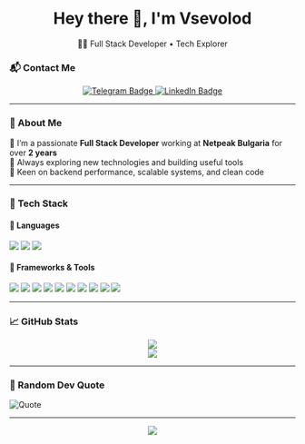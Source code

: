 <h1 align="center">Hey there 👋, I'm Vsevolod</h1>
<p align="center">🧑‍💻 Full Stack Developer • Tech Explorer</p>

### 📬 Contact Me

<p align="center">
  <a href="https://t.me/masik_netpeak">
    <img src="https://img.shields.io/badge/Telegram-@masik_netpeak-2CA5E0?style=for-the-badge&logo=telegram&logoColor=white" alt="Telegram Badge"/>
  </a>
  <a href="https://www.linkedin.com/in/vsevolod-krasovskyi-887885267/">
    <img src="https://img.shields.io/badge/LinkedIn-Vsevolod%20Krasovskyi-0077B5?style=for-the-badge&logo=linkedin&logoColor=white" alt="LinkedIn Badge"/>
  </a>
</p>

---

### 💼 About Me

🔹 I’m a passionate **Full Stack Developer** working at **Netpeak Bulgaria** for over **2 years**  
🔹 Always exploring new technologies and building useful tools  
🔹 Keen on backend performance, scalable systems, and clean code

---

### 🔧 Tech Stack

#### 👾 Languages
<p>
  <img src="https://img.shields.io/badge/PHP-777BB4?style=for-the-badge&logo=php&logoColor=white"/>
  <img src="https://img.shields.io/badge/Python-3776AB?style=for-the-badge&logo=python&logoColor=white"/>
  <img src="https://img.shields.io/badge/JavaScript-F7DF1E?style=for-the-badge&logo=javascript&logoColor=black"/>
</p>

#### 🔨 Frameworks & Tools
<p>
  <img src="https://img.shields.io/badge/Laravel-F9322C?style=for-the-badge&logo=laravel&logoColor=white"/>
  <img src="https://img.shields.io/badge/Django-092E20?style=for-the-badge&logo=django&logoColor=white"/>
  <img src="https://img.shields.io/badge/FastAPI-005571?style=for-the-badge&logo=fastapi&logoColor=white"/>
  <img src="https://img.shields.io/badge/Vue.js-4FC08D?style=for-the-badge&logo=vue.js&logoColor=white"/>
  <img src="https://img.shields.io/badge/Redis-DC382D?style=for-the-badge&logo=redis&logoColor=white"/>
  <img src="https://img.shields.io/badge/MySQL-4479A1?style=for-the-badge&logo=mysql&logoColor=white"/>
  <img src="https://img.shields.io/badge/REST-API-black?style=for-the-badge&logo=api&logoColor=white"/>
  <img src="https://img.shields.io/badge/Composer-885630?style=for-the-badge&logo=composer&logoColor=white"/>
  <img src="https://img.shields.io/badge/Docker-2496ED?style=for-the-badge&logo=docker&logoColor=white"/>
  <img src="https://img.shields.io/badge/Ubuntu-E95420?style=for-the-badge&logo=ubuntu&logoColor=white"/>
</p>

---

### 📈 GitHub Stats

<p align="center">
  <img src="https://github-readme-stats.vercel.app/api?username=VsevolodKrasovskyi&show_icons=true&theme=tokyonight&hide_border=true"/>
  <br/>
  <img src="https://github-readme-stats.vercel.app/api/top-langs/?username=VsevolodKrasovskyi&layout=compact&theme=tokyonight&hide_border=true"/>
</p>

---

### 🧠 Random Dev Quote

![Quote](https://quotes-github-readme.vercel.app/api?type=horizontal&theme=dark)

---

<p align="center">
  <img src="https://capsule-render.vercel.app/api?type=waving&color=gradient&height=100&section=footer"/>
</p>
